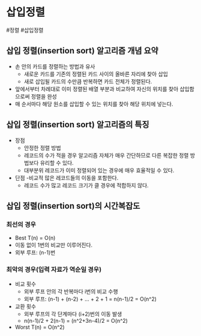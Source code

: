 # 삽입정렬
#정렬 #삽입정렬

## 삽입 정렬(insertion sort) 알고리즘 개념 요약
- 손 안의 카드를 정렬하는 방법과 유사
  - 새로운 카드를 기존의 정렬된 카드 사이의 올바른 자리에 찾아 삽입
  - 새로 삽입될 카드의 수만큼 반복하면 카드 전체가 정렬된다.
- 앞에서부터 차례대로 이미 정렬된 배열 부분과 비교하여 자신의 위치를 찾아 삽입함으로써 정렬을 완성
- 매 순서마다 해당 원소를 삽입할 수 있는 위치를 찾아 해당 위치에 넣는다.

## 삽입 정렬(insertion sort) 알고리즘의 특징
- 장점
  - 안정한 정렬 방법
  - 레코드의 수가 적을 경우 알고리즘 자체가 매우 간단하므로 다른 복잡한 정렬 방법보다 유리할 수 있다.
  - 대부분위 레코드가 이미 정렬되어 있는 경우에 매우 효율적일 수 있다.
- 단점
  -비교적 많은 레코드들의 이동을 포함한다.
  - 레코드 수가 많고 레코드 크기가 클 경우에 적합하지 않다.

## 삽입 정렬(insertion sort)의 시간복잡도

### 최선의 경우
- Best T(n) = O(n)
- 이동 없이 1번의 비교만 이루어진다.
- 외부 루프: (n-1)번

### 최악의 경우(입력 자료가 역순일 경우)
- 비교 횟수
  - 외부 루프 안의 각 반복마다 i번의 비교 수행
  - 외부 루프: (n-1) + (n-2) + … + 2 + 1 = n(n-1)/2 = O(n^2)
- 교환 횟수
  - 외부 루프의 각 단계마다 (i+2)번의 이동 발생
  - n(n-1)/2 + 2(n-1) = (n^2+3n-4)/2 = O(n^2)
- Worst T(n) = O(n^2)
